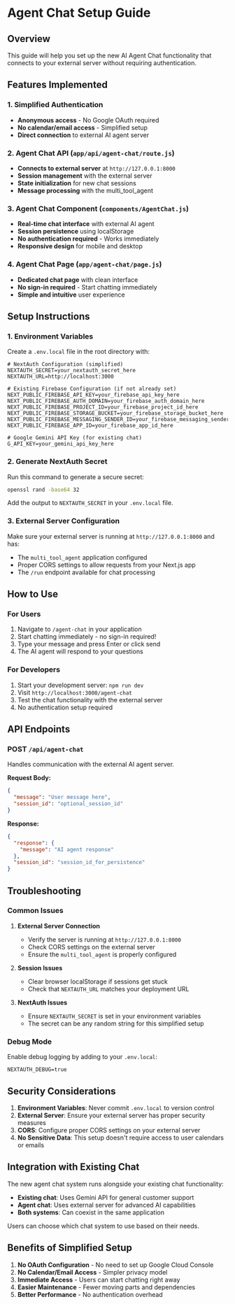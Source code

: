 # Agent Chat Setup Guide

## Overview
This guide will help you set up the new AI Agent Chat functionality that connects to your external server without requiring authentication.

## Features Implemented

### 1. Simplified Authentication
- **Anonymous access** - No Google OAuth required
- **No calendar/email access** - Simplified setup
- **Direct connection** to external AI agent server

### 2. Agent Chat API (`app/api/agent-chat/route.js`)
- **Connects to external server** at `http://127.0.0.1:8000`
- **Session management** with the external server
- **State initialization** for new chat sessions
- **Message processing** with the multi_tool_agent

### 3. Agent Chat Component (`components/AgentChat.js`)
- **Real-time chat interface** with external AI agent
- **Session persistence** using localStorage
- **No authentication required** - Works immediately
- **Responsive design** for mobile and desktop

### 4. Agent Chat Page (`app/agent-chat/page.js`)
- **Dedicated chat page** with clean interface
- **No sign-in required** - Start chatting immediately
- **Simple and intuitive** user experience

## Setup Instructions

### 1. Environment Variables
Create a `.env.local` file in the root directory with:

```env
# NextAuth Configuration (simplified)
NEXTAUTH_SECRET=your_nextauth_secret_here
NEXTAUTH_URL=http://localhost:3000

# Existing Firebase Configuration (if not already set)
NEXT_PUBLIC_FIREBASE_API_KEY=your_firebase_api_key_here
NEXT_PUBLIC_FIREBASE_AUTH_DOMAIN=your_firebase_auth_domain_here
NEXT_PUBLIC_FIREBASE_PROJECT_ID=your_firebase_project_id_here
NEXT_PUBLIC_FIREBASE_STORAGE_BUCKET=your_firebase_storage_bucket_here
NEXT_PUBLIC_FIREBASE_MESSAGING_SENDER_ID=your_firebase_messaging_sender_id_here
NEXT_PUBLIC_FIREBASE_APP_ID=your_firebase_app_id_here

# Google Gemini API Key (for existing chat)
G_API_KEY=your_gemini_api_key_here
```

### 2. Generate NextAuth Secret
Run this command to generate a secure secret:
```bash
openssl rand -base64 32
```
Add the output to `NEXTAUTH_SECRET` in your `.env.local` file.

### 3. External Server Configuration
Make sure your external server is running at `http://127.0.0.1:8000` and has:
- The `multi_tool_agent` application configured
- Proper CORS settings to allow requests from your Next.js app
- The `/run` endpoint available for chat processing

## How to Use

### For Users
1. Navigate to `/agent-chat` in your application
2. Start chatting immediately - no sign-in required!
3. Type your message and press Enter or click send
4. The AI agent will respond to your questions

### For Developers
1. Start your development server: `npm run dev`
2. Visit `http://localhost:3000/agent-chat`
3. Test the chat functionality with the external server
4. No authentication setup required

## API Endpoints

### POST `/api/agent-chat`
Handles communication with the external AI agent server.

**Request Body:**
```json
{
  "message": "User message here",
  "session_id": "optional_session_id"
}
```

**Response:**
```json
{
  "response": {
    "message": "AI agent response"
  },
  "session_id": "session_id_for_persistence"
}
```

## Troubleshooting

### Common Issues

1. **External Server Connection**
   - Verify the server is running at `http://127.0.0.1:8000`
   - Check CORS settings on the external server
   - Ensure the `multi_tool_agent` is properly configured

2. **Session Issues**
   - Clear browser localStorage if sessions get stuck
   - Check that `NEXTAUTH_URL` matches your deployment URL

3. **NextAuth Issues**
   - Ensure `NEXTAUTH_SECRET` is set in your environment variables
   - The secret can be any random string for this simplified setup

### Debug Mode
Enable debug logging by adding to your `.env.local`:
```env
NEXTAUTH_DEBUG=true
```

## Security Considerations

1. **Environment Variables**: Never commit `.env.local` to version control
2. **External Server**: Ensure your external server has proper security measures
3. **CORS**: Configure proper CORS settings on your external server
4. **No Sensitive Data**: This setup doesn't require access to user calendars or emails

## Integration with Existing Chat

The new agent chat system runs alongside your existing chat functionality:
- **Existing chat**: Uses Gemini API for general customer support
- **Agent chat**: Uses external server for advanced AI capabilities
- **Both systems**: Can coexist in the same application

Users can choose which chat system to use based on their needs.

## Benefits of Simplified Setup

1. **No OAuth Configuration** - No need to set up Google Cloud Console
2. **No Calendar/Email Access** - Simpler privacy model
3. **Immediate Access** - Users can start chatting right away
4. **Easier Maintenance** - Fewer moving parts and dependencies
5. **Better Performance** - No authentication overhead
